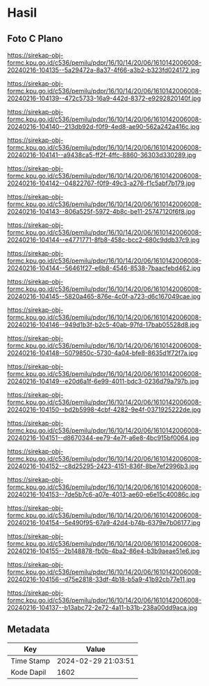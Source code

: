 # Hasil

## Foto C Plano

https://sirekap-obj-formc.kpu.go.id/c536/pemilu/pdpr/16/10/14/20/06/1610142006008-20240216-104135--5a29472a-8a37-4f66-a3b2-b323fd024172.jpg

https://sirekap-obj-formc.kpu.go.id/c536/pemilu/pdpr/16/10/14/20/06/1610142006008-20240216-104139--472c5733-16a9-442d-8372-e9292820140f.jpg

https://sirekap-obj-formc.kpu.go.id/c536/pemilu/pdpr/16/10/14/20/06/1610142006008-20240216-104140--213db92d-f0f9-4ed8-ae90-562a242a416c.jpg

https://sirekap-obj-formc.kpu.go.id/c536/pemilu/pdpr/16/10/14/20/06/1610142006008-20240216-104141--a9438ca5-ff2f-4ffc-8860-36303d330289.jpg

https://sirekap-obj-formc.kpu.go.id/c536/pemilu/pdpr/16/10/14/20/06/1610142006008-20240216-104142--04822767-f0f9-49c3-a276-f1c5abf7b179.jpg

https://sirekap-obj-formc.kpu.go.id/c536/pemilu/pdpr/16/10/14/20/06/1610142006008-20240216-104143--806a525f-5972-4b8c-be11-25747120f6f8.jpg

https://sirekap-obj-formc.kpu.go.id/c536/pemilu/pdpr/16/10/14/20/06/1610142006008-20240216-104144--e4771771-8fb8-458c-bcc2-680c9ddb37c9.jpg

https://sirekap-obj-formc.kpu.go.id/c536/pemilu/pdpr/16/10/14/20/06/1610142006008-20240216-104144--56461f27-e6b8-4546-8538-7baacfebd462.jpg

https://sirekap-obj-formc.kpu.go.id/c536/pemilu/pdpr/16/10/14/20/06/1610142006008-20240216-104145--5820a465-876e-4c0f-a723-d6c167049cae.jpg

https://sirekap-obj-formc.kpu.go.id/c536/pemilu/pdpr/16/10/14/20/06/1610142006008-20240216-104146--949d1b3f-b2c5-40ab-97fd-17bab05528d8.jpg

https://sirekap-obj-formc.kpu.go.id/c536/pemilu/pdpr/16/10/14/20/06/1610142006008-20240216-104148--5079850c-5730-4a04-bfe8-8635d1f72f7a.jpg

https://sirekap-obj-formc.kpu.go.id/c536/pemilu/pdpr/16/10/14/20/06/1610142006008-20240216-104149--e20d6a1f-6e99-4011-bdc3-0236d79a797b.jpg

https://sirekap-obj-formc.kpu.go.id/c536/pemilu/pdpr/16/10/14/20/06/1610142006008-20240216-104150--bd2b5998-4cbf-4282-9e4f-0371925222de.jpg

https://sirekap-obj-formc.kpu.go.id/c536/pemilu/pdpr/16/10/14/20/06/1610142006008-20240216-104151--d8670344-ee79-4e7f-a6e8-4bc915bf0064.jpg

https://sirekap-obj-formc.kpu.go.id/c536/pemilu/pdpr/16/10/14/20/06/1610142006008-20240216-104152--c8d25295-2423-4151-836f-8be7ef2996b3.jpg

https://sirekap-obj-formc.kpu.go.id/c536/pemilu/pdpr/16/10/14/20/06/1610142006008-20240216-104153--7de5b7c6-a07e-4013-ae60-e6e15c40086c.jpg

https://sirekap-obj-formc.kpu.go.id/c536/pemilu/pdpr/16/10/14/20/06/1610142006008-20240216-104154--5e490f95-67a9-42d4-b74b-6379e7b06177.jpg

https://sirekap-obj-formc.kpu.go.id/c536/pemilu/pdpr/16/10/14/20/06/1610142006008-20240216-104155--2b148878-fb0b-4ba2-86e4-b3b9aeae51e6.jpg

https://sirekap-obj-formc.kpu.go.id/c536/pemilu/pdpr/16/10/14/20/06/1610142006008-20240216-104156--d75e2818-33df-4b18-b5a9-41b92cb77e11.jpg

https://sirekap-obj-formc.kpu.go.id/c536/pemilu/pdpr/16/10/14/20/06/1610142006008-20240216-104137--b13abc72-2e72-4a11-b31b-238a00dd9aca.jpg


## Metadata

| Key        | Value               |
| ---------- | ------------------- |
| Time Stamp | 2024-02-29 21:03:51 |
| Kode Dapil | 1602                |



